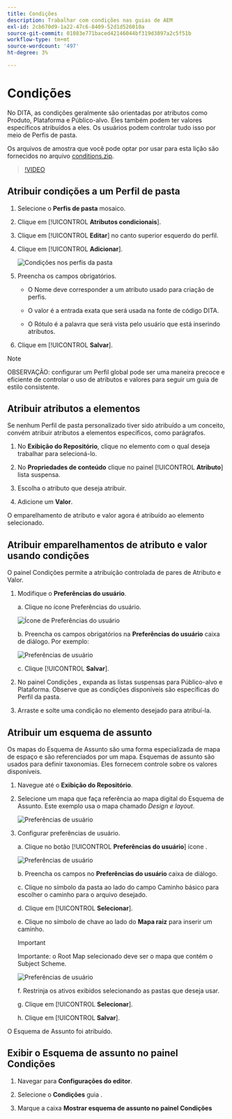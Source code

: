 ```yaml
---
title: Condições
description: Trabalhar com condições nas guias de AEM
exl-id: 2cb670d9-1a22-47c6-8409-52d1d526010a
source-git-commit: 01083e771baced42146044bf319d3897a2c5f51b
workflow-type: tm+mt
source-wordcount: '497'
ht-degree: 3%

---
```


# Condições

No DITA, as condições geralmente são orientadas por atributos como Produto, Plataforma e Público-alvo. Eles também podem ter valores específicos atribuídos a eles. Os usuários podem controlar tudo isso por meio de Perfis de pasta.

Os arquivos de amostra que você pode optar por usar para esta lição são fornecidos no arquivo [conditions.zip](assets/conditions.zip).

>[!VIDEO](https://video.tv.adobe.com/v/342755)

## Atribuir condições a um Perfil de pasta

1. Selecione o **Perfis de pasta** mosaico.

2. Clique em [!UICONTROL **Atributos condicionais**].

3. Clique em [!UICONTROL **Editar**] no canto superior esquerdo do perfil.

4. Clique em [!UICONTROL **Adicionar**].

   ![Condições nos perfis da pasta](images/lesson-13/add-name.png)

5. Preencha os campos obrigatórios.

   - O Nome deve corresponder a um atributo usado para criação de perfis.

   - O valor é a entrada exata que será usada na fonte de código DITA.

   - O Rótulo é a palavra que será vista pelo usuário que está inserindo atributos.

6. Clique em [!UICONTROL **Salvar**].

>[!NOTE]
>
>OBSERVAÇÃO: configurar um Perfil global pode ser uma maneira precoce e eficiente de controlar o uso de atributos e valores para seguir um guia de estilo consistente.

## Atribuir atributos a elementos

Se nenhum Perfil de pasta personalizado tiver sido atribuído a um conceito, convém atribuir atributos a elementos específicos, como parágrafos.

1. No **Exibição do Repositório**, clique no elemento com o qual deseja trabalhar para selecioná-lo.

2. No **Propriedades de conteúdo** clique no painel [!UICONTROL **Atributo**] lista suspensa.

3. Escolha o atributo que deseja atribuir.

4. Adicione um **Valor**.

O emparelhamento de atributo e valor agora é atribuído ao elemento selecionado.

## Atribuir emparelhamentos de atributo e valor usando condições

O painel Condições permite a atribuição controlada de pares de Atributo e Valor.

1. Modifique o **Preferências do usuário**.

   a. Clique no ícone Preferências do usuário.

   ![Ícone de Preferências do usuário](images/lesson-13/user-prefs-icon.png)

   b. Preencha os campos obrigatórios na **Preferências do usuário** caixa de diálogo. Por exemplo:

   ![Preferências de usuário](images/lesson-13/user-preferences.png)

   c. Clique [!UICONTROL **Salvar**].

2. No painel Condições , expanda as listas suspensas para Público-alvo e Plataforma. Observe que as condições disponíveis são específicas do Perfil da pasta.

3. Arraste e solte uma condição no elemento desejado para atribuí-la.

## Atribuir um esquema de assunto

Os mapas do Esquema de Assunto são uma forma especializada de mapa de espaço e são referenciados por um mapa. Esquemas de assunto são usados para definir taxonomias. Eles fornecem controle sobre os valores disponíveis.

1. Navegue até o **Exibição do Repositório**.

2. Selecione um mapa que faça referência ao mapa digital do Esquema de Assunto. Este exemplo usa o mapa chamado _Design e layout_.

   ![Preferências de usuário](images/lesson-13/subject-scheme-map.png)

3. Configurar preferências de usuário.

   a. Clique no botão [!UICONTROL **Preferências do usuário**] ícone .

   ![Preferências de usuário](images/lesson-13/user-prefs-icon-2.png)

   b. Preencha os campos no **Preferências do usuário** caixa de diálogo.

   c. Clique no símbolo da pasta ao lado do campo Caminho básico para escolher o caminho para o arquivo desejado.

   d. Clique em [!UICONTROL **Selecionar**].

   e. Clique no símbolo de chave ao lado do **Mapa raiz** para inserir um caminho.

   >[!IMPORTANT]
   >
   >Importante: o Root Map selecionado deve ser o mapa que contém o Subject Scheme.

   ![Preferências de usuário](images/lesson-13/user-preferences-2.png)

   f. Restrinja os ativos exibidos selecionando as pastas que deseja usar.

   g. Clique em [!UICONTROL **Selecionar**].

   h. Clique em [!UICONTROL **Salvar**].

O Esquema de Assunto foi atribuído.

## Exibir o Esquema de assunto no painel Condições

1. Navegar para **Configurações do editor**.

2. Selecione o **Condições** guia .

3. Marque a caixa **Mostrar esquema de assunto no painel Condições**

